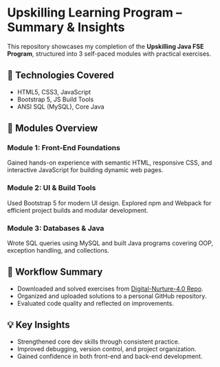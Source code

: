 # Upskilling Learning Program – Summary & Insights

This repository showcases my completion of the **Upskilling Java FSE Program**, structured into 3 self-paced modules with practical exercises.

## 🚀 Technologies Covered
- HTML5, CSS3, JavaScript
- Bootstrap 5, JS Build Tools
- ANSI SQL (MySQL), Core Java

## 📘 Modules Overview

### Module 1: Front-End Foundations  
Gained hands-on experience with semantic HTML, responsive CSS, and interactive JavaScript for building dynamic web pages.

### Module 2: UI & Build Tools  
Used Bootstrap 5 for modern UI design. Explored npm and Webpack for efficient project builds and modular development.

### Module 3: Databases & Java  
Wrote SQL queries using MySQL and built Java programs covering OOP, exception handling, and collections.

## 🔁 Workflow Summary
- Downloaded and solved exercises from [Digital-Nurture-4.0 Repo](https://github.com/trinity2040/Digital-Nurture-4.0).
- Organized and uploaded solutions to a personal GitHub repository.
- Evaluated code quality and reflected on improvements.

## 💡 Key Insights
- Strengthened core dev skills through consistent practice.
- Improved debugging, version control, and project organization.
- Gained confidence in both front-end and back-end development.

